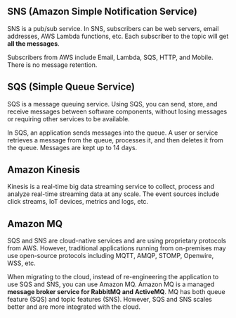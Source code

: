 ## SNS (Amazon Simple Notification Service)

SNS is a pub/sub service. In SNS, subscribers can be web servers, email addresses, AWS Lambda functions, etc. Each subscriber to the topic will get **all the messages**.

Subscribers from AWS include Email, Lambda, SQS, HTTP, and Mobile. There is no message retention.

## SQS (Simple Queue Service)

SQS is a message queuing service. Using SQS, you can send, store, and receive messages between software components, without losing messages or requiring other services to be available.

In SQS, an application sends messages into the queue. A user or service retrieves a message from the queue, processes it, and then deletes it from the queue. Messages are kept up to 14 days.

## Amazon Kinesis

Kinesis is a real-time big data streaming service to collect, process and analyze real-time streaming data at any scale. The event sources include click streams, IoT devices, metrics and logs, etc.

## Amazon MQ

SQS and SNS are cloud-native services and are using proprietary protocols from AWS. However, traditional applications running from on-premises may use open-source protocols including MQTT, AMQP, STOMP, Openwire, WSS, etc.

When migrating to the cloud, instead of re-engineering the application to use SQS and SNS, you can use Amazon MQ. Amazon MQ is a managed **message broker service for RabbitMQ and ActiveMQ**. MQ has both queue feature (SQS) and topic features (SNS). However, SQS and SNS scales better and are more integrated with the cloud.
